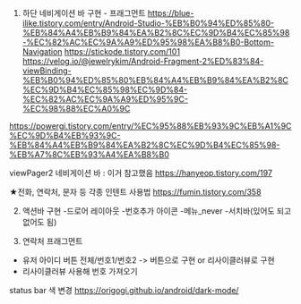 1. 하단 네비게이션 바 구현 - 프래그먼트
https://blue-ilike.tistory.com/entry/Android-Studio-%EB%B0%94%ED%85%80-%EB%84%A4%EB%B9%84%EA%B2%8C%EC%9D%B4%EC%85%98-%EC%82%AC%EC%9A%A9%ED%95%98%EA%B8%B0-Bottom-Navigation
https://stickode.tistory.com/101
https://velog.io/@jewelrykim/Android-Fragment-2%ED%83%84-viewBinding-%EB%B0%94%ED%85%80%EB%84%A4%EB%B9%84%EA%B2%8C%EC%9D%B4%EC%85%98%EC%9D%84-%EC%82%AC%EC%9A%A9%ED%95%9C-%EC%98%88%EC%A0%9C

https://powergi.tistory.com/entry/%EC%95%88%EB%93%9C%EB%A1%9C%EC%9D%B4%EB%93%9C-%EB%84%A4%EB%B9%84%EA%B2%8C%EC%9D%B4%EC%85%98-%EB%A7%8C%EB%93%A4%EA%B8%B0

viewPager2 네비게이션 바 : 이거 참고했음
https://hanyeop.tistory.com/197



★전화, 연락처, 문자 등 각종 인텐트 사용법
https://fumin.tistory.com/358









2. 액션바 구현
-드로어 레이아웃
-번호추가 아이콘
-메뉴_never
-서치바(있어도 되고 없어도 됨)

3. 연락처 프래그먼트

- 유저 아이디 버튼 전체/번호1/번호2 -> 버튼으로 구현 or 리사이클러뷰로 구현
- 리사이클러뷰 사용해 번호 가져오기


status bar 색 변경
https://origogi.github.io/android/dark-mode/